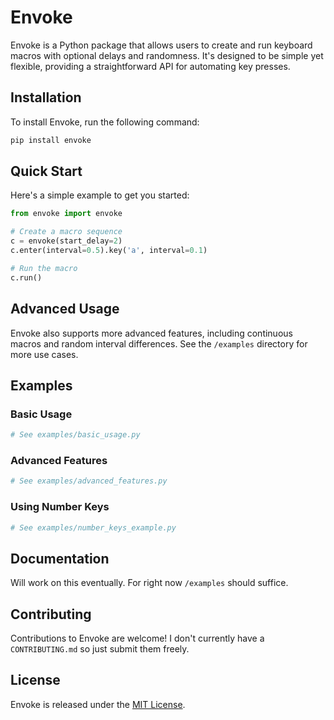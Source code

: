 # Envoke

Envoke is a Python package that allows users to create and run keyboard macros with optional delays and randomness. It's designed to be simple yet flexible, providing a straightforward API for automating key presses.

## Installation

To install Envoke, run the following command:

```bash
pip install envoke
```

## Quick Start

Here's a simple example to get you started:

```python
from envoke import envoke

# Create a macro sequence
c = envoke(start_delay=2)
c.enter(interval=0.5).key('a', interval=0.1)

# Run the macro
c.run()
```

## Advanced Usage

Envoke also supports more advanced features, including continuous macros and random interval differences. See the `/examples` directory for more use cases.

## Examples

### Basic Usage

```python
# See examples/basic_usage.py
```

### Advanced Features

```python
# See examples/advanced_features.py
```

### Using Number Keys

```python
# See examples/number_keys_example.py
```

## Documentation

Will work on this eventually. For right now `/examples` should suffice.

## Contributing

Contributions to Envoke are welcome! I don't currently have a `CONTRIBUTING.md` so just submit them freely.

## License

Envoke is released under the [MIT License](LICENSE).